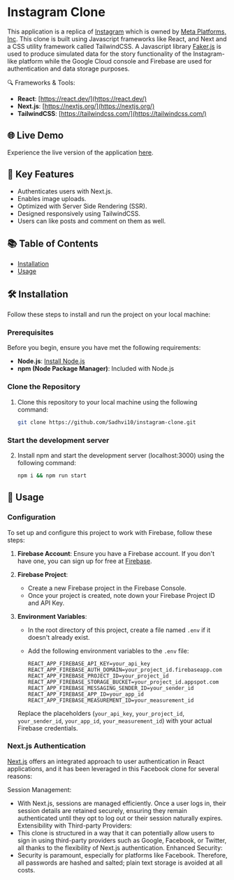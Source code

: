 # Instagram Clone

This application is a replica of [Instagram](https://www.instagram.com/) which is owned by [Meta Platforms, Inc](https://en.wikipedia.org/wiki/Meta_Platforms). This clone is built using Javascript frameworks like React, and Next and a CSS utility framework called TailwindCSS. A Javascript library [Faker.js](https://fakerjs.dev/) is used to produce simulated data for the story functionality of the Instagram-like platform while the Google Cloud console and Firebase are used for authentication and data storage purposes.

🔍 Frameworks & Tools:

- **React**: [https://react.dev/](https://react.dev/)
- **Next.js**: [https://nextjs.org/](https://nextjs.org/)
- **TailwindCSS**: [https://tailwindcss.com/](https://tailwindcss.com/)

## 🌐 Live Demo

Experience the live version of the application [here](https://instagram-clone-version2.vercel.app/).

## 🌟 Key Features

- Authenticates users with Next.js.
- Enables image uploads.
- Optimized with Server Side Rendering (SSR).
- Designed responsively using TailwindCSS.
- Users can like posts and comment on them as well.

## 📚 Table of Contents

- [Installation](#installation)
- [Usage](#usage)
  
## 🛠️ Installation

Follow these steps to install and run the project on your local machine:

### Prerequisites

Before you begin, ensure you have met the following requirements:

- **Node.js**: [Install Node.js](https://nodejs.org/)
- **npm (Node Package Manager)**: Included with Node.js

### Clone the Repository

1. Clone this repository to your local machine using the following command:

   ```bash
   git clone https://github.com/Sadhvi10/instagram-clone.git

### Start the development server

2. Install npm and start the development server (localhost:3000) using the following command:

   ```bash
   npm i && npm run start

## 🚀 Usage

### Configuration

To set up and configure this project to work with Firebase, follow these steps:

1. **Firebase Account**: Ensure you have a Firebase account. If you don't have one, you can sign up for free at [Firebase](https://firebase.google.com/).

2. **Firebase Project**:
   - Create a new Firebase project in the Firebase Console.
   - Once your project is created, note down your Firebase Project ID and API Key.

3. **Environment Variables**:
   - In the root directory of this project, create a file named `.env` if it doesn't already exist.
   - Add the following environment variables to the `.env` file:

     ```dotenv
     REACT_APP_FIREBASE_API_KEY=your_api_key
     REACT_APP_FIREBASE_AUTH_DOMAIN=your_project_id.firebaseapp.com
     REACT_APP_FIREBASE_PROJECT_ID=your_project_id
     REACT_APP_FIREBASE_STORAGE_BUCKET=your_project_id.appspot.com
     REACT_APP_FIREBASE_MESSAGING_SENDER_ID=your_sender_id
     REACT_APP_FIREBASE_APP_ID=your_app_id
     REACT_APP_FIREBASE_MEASUREMENT_ID=your_measurement_id
     ```

   Replace the placeholders (`your_api_key`, `your_project_id`, `your_sender_id`, `your_app_id`, `your_measurement_id`) with your actual Firebase credentials.

### Next.js Authentication

[Next.js](https://nextjs.org/) offers an integrated approach to user authentication in React applications, and it has been leveraged in this Facebook clone for several reasons:

Session Management:
- With Next.js, sessions are managed efficiently. Once a user logs in, their session details are retained securely, ensuring they remain authenticated until they opt to log out or their session naturally expires.
Extensibility with Third-party Providers:
- This clone is structured in a way that it can potentially allow users to sign in using third-party providers such as Google, Facebook, or Twitter, all thanks to the flexibility of Next.js authentication.
Enhanced Security:
- Security is paramount, especially for platforms like Facebook. Therefore, all passwords are hashed and salted; plain text storage is avoided at all costs.




